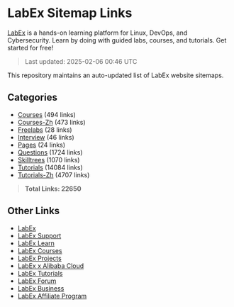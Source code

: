 # LabEx Sitemap Links

[LabEx](https://labex.io) is a hands-on learning platform for Linux, DevOps, and Cybersecurity. Learn by doing with guided labs, courses, and tutorials. Get started for free!

> Last updated: 2025-02-06 00:46 UTC

This repository maintains an auto-updated list of LabEx website sitemaps.

## Categories

- [Courses](sitemaps/courses.md) (494 links)
- [Courses-Zh](sitemaps/courses-zh.md) (473 links)
- [Freelabs](sitemaps/freelabs.md) (28 links)
- [Interview](sitemaps/interview.md) (46 links)
- [Pages](sitemaps/pages.md) (24 links)
- [Questions](sitemaps/questions.md) (1724 links)
- [Skilltrees](sitemaps/skilltrees.md) (1070 links)
- [Tutorials](sitemaps/tutorials.md) (14084 links)
- [Tutorials-Zh](sitemaps/tutorials-zh.md) (4707 links)

> **Total Links: 22650**

## Other Links
- [LabEx](https://labex.io)
- [LabEx Support](https://support.labex.io)
- [LabEx Learn](https://labex.io/learn)
- [LabEx Courses](https://labex.io/courses)
- [LabEx Projects](https://labex.io/projects)
- [LabEx x Alibaba Cloud](https://labex.io/alibaba)
- [LabEx Tutorials](https://labex.io/tutorials)
- [LabEx Forum](https://labex.io/forum)
- [LabEx Business](https://labex.io/business)
- [LabEx Affiliate Program](https://labex.io/questions/828)

